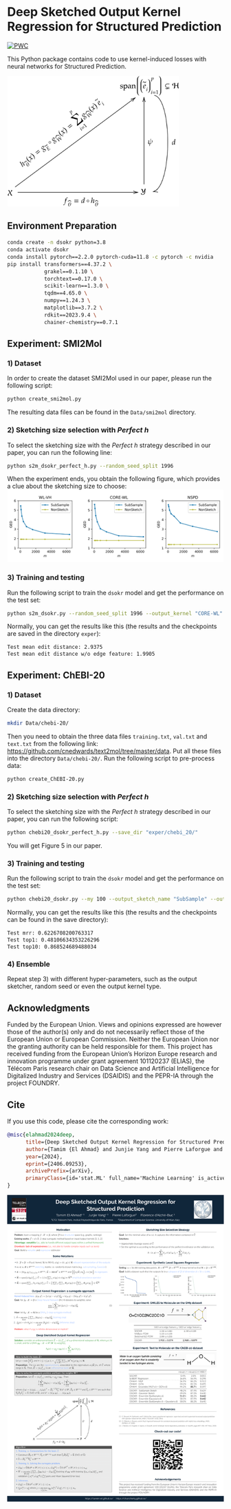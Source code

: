 # Deep Sketched Output Kernel Regression for Structured Prediction

[![PWC](https://img.shields.io/endpoint.svg?url=https://paperswithcode.com/badge/deep-sketched-output-kernel-regression-for/cross-modal-retrieval-on-chebi-20)](https://paperswithcode.com/sota/cross-modal-retrieval-on-chebi-20?p=deep-sketched-output-kernel-regression-for)

This Python package contains code to use kernel-induced losses with neural networks for Structured Prediction.

<img src="Figures/DSOKR_scheme.png" width="400"/>

## Environment Preparation
```bash
conda create -n dsokr python=3.8
conda activate dsokr
conda install pytorch==2.2.0 pytorch-cuda=11.8 -c pytorch -c nvidia
pip install transformers==4.37.2 \
            grakel==0.1.10 \
            torchtext==0.17.0 \
            scikit-learn==1.3.0 \
            tqdm==4.65.0 \
            numpy==1.24.3 \
            matplotlib==3.7.2 \
            rdkit==2023.9.4 \
            chainer-chemistry==0.7.1
```

## Experiment: SMI2Mol
### 1) Dataset
In order to create the dataset SMI2Mol used in our paper, please run the following script:
```bash
python create_smi2mol.py
```
The resulting data files can be found in the `Data/smi2mol` directory.

### 2) Sketching size selection with *Perfect h*
To select the sketching size with the *Perfect h* strategy described in our paper, you can run the following line:
```bash
python s2m_dsokr_perfect_h.py --random_seed_split 1996
```
When the experiment ends, you obtain the following figure, which provides a clue about the sketching size to choose:
![](Figures/hperfect_s2m.png)


### 3) Training and testing
Run the following script to train the `dsokr` model and get the performance on the test set:
```bash
python s2m_dsokr.py --random_seed_split 1996 --output_kernel "CORE-WL" --mys_kernel 3200 --nlayers 6 --nhead 8 --dropout 0.2 --dim 256
```
Normally, you can get the results like this (the results and the checkpoints are saved in the directory `exper`):
```
Test mean edit distance: 2.9375
Test mean edit distance w/o edge feature: 1.9905
```

## Experiment: ChEBI-20
### 1) Dataset
Create the data directory:
```bash
mkdir Data/chebi-20/
```
Then you need to obtain the three data files `training.txt`, `val.txt` and `text.txt` from the following link: https://github.com/cnedwards/text2mol/tree/master/data. Put all these files into the directory `Data/chebi-20/`. Run the following script to pre-process data:
```bash
python create_ChEBI-20.py
```

### 2) Sketching size selection with *Perfect h*
To select the sketching size with the *Perfect h* strategy described in our paper, you can run the following script:
```bash
python chebi20_dsokr_perfect_h.py --save_dir "exper/chebi_20/" 
```
You will get Figure 5 in our paper.

### 3) Training and testing
Run the following script to train the `dsokr` model and get the performance on the test set:
```bash
python chebi20_dsokr.py --my 100 --output_sketch_name "SubSample" --output_kernel 'cosine' --save_dir "exper/chebi_20/" --random_seed 42
```
Normally, you can get the results like this (the results and the checkpoints can be found in the save directory):
```
Test mrr: 0.6226708200763317
Test top1: 0.48106634353226296
Test top10: 0.868524689488034
```

### 4) Ensemble
Repeat step 3) with different hyper-parameters, such as the output sketcher, random seed or even the output kernel type.

## Acknowledgments
Funded by the European Union. Views and opinions expressed are however those of the author(s) only and do not necessarily reflect those of the European Union or European Commission. Neither the European Union nor the granting authority can be held responsible for them. This project has received funding from the European Union’s Horizon Europe research and innovation programme under grant agreement 101120237 (ELIAS), the Télécom Paris research chair on Data Science and Artificial Intelligence for Digitalized Industry and Services (DSAIDIS) and the PEPR-IA through the project FOUNDRY.

## Cite

If you use this code, please cite the corresponding work:

```bibtex
@misc{elahmad2024deep,
      title={Deep Sketched Output Kernel Regression for Structured Prediction}, 
      author={Tamim {El Ahmad} and Junjie Yang and Pierre Laforgue and Florence d'Alché-Buc},
      year={2024},
      eprint={2406.09253},
      archivePrefix={arXiv},
      primaryClass={id='stat.ML' full_name='Machine Learning' is_active=True alt_name=None in_archive='stat' is_general=False description='Covers machine learning papers (supervised, unsupervised, semi-supervised learning, graphical models, reinforcement learning, bandits, high dimensional inference, etc.) with a statistical or theoretical grounding'}
}
```

![Poster](https://github.com/tamim-el/dsokr/blob/main/Figures/Poster.png?raw=true)

